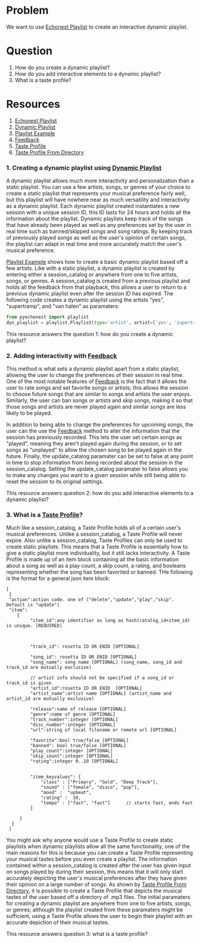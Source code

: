 # Problem
We want to use [Echonest Playlist] to create an interactive dynamic playlist.

# Question
1. How do you create a dynamic playlist?
2. How do you add interactive elements to a dynamic playlist?
3. What is a taste profile? 

# Resources
1. [Echonest Playlist]
2. [Dynamic Playlist]
3. [Playlist Example]
4. [Feedback]
5. [Taste Profile]
6. [Taste Profile From Directory]

### 1. Creating a dynamic playlist using [Dynamic Playlist]
A dynamic playlist allows much more interactivity and personalization than a static playlist. You can use a few artists, songs, or genres of your choice to create a static playlist that represents your musical preference fairly well, but this playlist will have nowhere near as much versatility and interactivity as a dynamic playlist. Each dynamic playlist created instantiates a new session with a unique session ID, this ID lasts for 24 hours and holds all the information about the playlist. Dynamic playlists keep track of the songs that have already been played as well as any preferences set by the user in real time such as banned/skipped songs and song ratings. By keeping track of previously played songs as well as the user's opinion of certain songs, the playlist can adapt in real time and more accurately match the user's musical preference.

[Playlist Example] shows how to create a basic dynamic playlist based off a few artists. Like with a static playlist, a dynamic playlist is created by entering either a session_catalog or anywhere from one to five artists, songs, or genres. A session_catalog is created from a previous playlist and holds all the feedback from that playback, this allows a user to return to a previous dynamic playlist even after the session ID has expired. The following code creates a dynamic playlist using the artists "yes", "supertramp", and "van halen" as paramaters:

```python
from pyechonest import playlist
dyn_playlist = playlist.Playlist(type='artist', artist=['yes', 'supertramp', 'van halen'])
```

This resource answers the question 1: how do you create a dynamic playlist?


### 2. Adding interactivity with [Feedback]
This method is what sets a dynamic playlist apart from a static playlist, allowing the user to change the preferences of their session in real time. One of the most notable features of [Feedback] is the fact that it allows the user to rate songs and set favorite songs or artists; this allows the session to choose future songs that are similar to songs and artists the user enjoys. Similarly, the user can ban songs or artists and skip songs, making it so that those songs and artists are never played again and similar songs are less likely to be played.

In addition to being able to change the preferences for upcoming songs, the user can the use the [Feedback] method to alter the information that the session has previously recorded. This lets the user set certain songs as "played", meaning they aren't played again during the session, or to set songs as "unplayed" to allow the chosen song to be played again in the future. Finally, the update_catalog paramater can be set to false at any point in time to stop information from being recorded about the session in the session_catalog. Setting the update_catalog paramater to false allows you to make any changes you want to a given session while still being able to reset the session to its original settings.

This resource answers question 2: how do you add interactive elements to a dynamic playlist?


### 3. What is a [Taste Profile]?
Much like a session_catalog, a Taste Profile holds all of a certain user's musical preferences. Unlike a session_catalog, a Taste Profile will never expire. Also unlike a session_catalog, Taste Profiles can only be used to create static playlists. This means that a Taste Profile is essentially how to give a static playlist more individuality, but it still lacks interactivity. A Taste Profile is made up of an item block containing all the basic information about a song as well as a play count, a skip count, a rating, and booleans representing whether the song has been favorited or banned. THe following is the format for a general json item block:

```
[
 {
 "action":action code. one of ("delete","update","play","skip". Default is "update")
 "item":
    {
         "item_id":any identifier as long as hash(catalog_id+item_id) is unique. [REQUIRED]



         "track_id": rosetta ID OR ENID [OPTIONAL]

         "song_id": rosetta ID OR ENID [OPTIONAL]
         "song_name": song name [OPTIONAL] (song_name, song_id and track_id are mutually exclusive)

         // artist info should not be specified if a song_id or track_id is given
         "artist_id":rosetta ID OR ENID  [OPTIONAL]
         "artist_name":artist name [OPTIONAL] (artist_name and artist_id are mutually exclusive)

         "release":name of release [OPTIONAL]
         "genre":name of genre [OPTIONAL]
         "track_number":integer [OPTIONAL]
         "disc_number":integer [OPTIONAL]
         "url":string of local filename or remote url [OPTIONAL]

         "favorite":bool true/false [OPTIONAL]
         "banned": bool true/false [OPTIONAL]
         "play_count":integer [OPTIONAL]
         "skip_count":integer [OPTIONAL]
         "rating":integer 0..10 [OPTIONAL]


         "item_keyvalues": {
             "class" : ["Primary", "Gold", "Deep Track"],
             "sound" : ["female", "disco", "pop"],
             "mood" :  "upbeat",
             "rating" :  10,
             "tempo" : ["fast", "fast"]      // starts fast, ends fast
         }

     }
  }
 ]
```
You might ask why anyone would use a Taste Profile to create static playlists when dynamic playlists allow all the same functionality, one of the main reasons for this is because you can create a Taste Profile representing your musical tastes before you even create a playlist. The information contained within a session_catalog is created after the user has given input on songs played by during their session, this means that it will only start accurately depicting the user's musical preferences after they have given their opinion on a large number of songs. As shown by [Taste Profile From Directory], it is possible to create a Taste Profile that depicts the musical tastes of the user based off a directory of .mp3 files. The initial paramaters for creating a dynamic playlist are anywhere from one to five artists, songs, or genres; although the playlist created from these paramaters might be sufficient, using a Taste Profile allows the user to begin their playlist with an accurate depiction of their musical tastes.

This resource answers question 3: what is a taste profile? 

[Echonest Playlist]: http://developer.echonest.com/docs/v4/standard.html
[Dynamic Playlist]: http://developer.echonest.com/docs/v4/standard.html#dynamic
[Playlist Example]: https://github.com/echonest/python-tutorials/blob/master/playlist_api/02_playlist_dynamic_artist.py
[Feedback]: http://developer.echonest.com/docs/v4/standard.html#dynamic-feedback
[Taste Profile]: http://developer.echonest.com/docs/v4/catalog.html
[Taste Profile From Directory]: http://developer.echonest.com/raw_tutorials/faqs/faq_02.html
